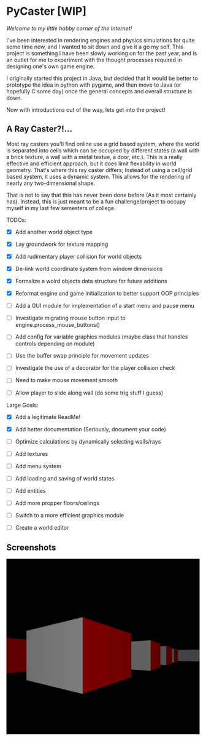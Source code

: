 # PyCaster [WIP]

_Welcome to my little hobby corner of the Internet!_

I've been interested in rendering engines and physics simulations for quite some time now, and I wanted to sit down and give it a go my self. This project is something I have been slowly working on for the past year, and is an outlet for me to experiment with the thought processes required in designing one's own game engine. 

I originally started this project in Java, but decided that It would be better to prototype the idea in python with pygame, and then move to Java (or hopefully C some day) once the general concepts and overall structure is down. 

Now with introductions out of the way, lets get into the project!

## A Ray Caster?!...

Most ray casters you'll find online use a grid based system, where the world is separated into cells which can be occupied by different states (a wall with a brick texture, a wall with a metal textue, a door, etc.). This is a really effective and efficient approach, but it does limit flexability in world geometry. That's where this ray caster differs; Instead of using a cell/grid based system, it uses a dynamic system. This allows for the rendering of nearly any two-dimensional shape.

That is not to say that this has never been done before (As it most certainly has). Instead, this is just meant to be a fun challenge/project to occupy myself in my last few semesters of college.

TODOs:
- [x] Add another world object type
- [x] Lay groundwork for texture mapping
- [x] Add rudimentary player collision for world objects
- [x] De-link world coordinate system from window dimensions
- [x] Formalize a wolrd objects data structure for future additions
- [x] Reformat engine and game initialization to better support OOP principles
- [ ] Add a GUI module for implementation of a start menu and pause menu
- [ ] Investigate migrating mouse button input to engine.process_mouse_buttons()
- [ ] Add config for variable graphics modules (maybe class that handles controls depending on module)
- [ ] Use the buffer swap principle for movement updates
- [ ] Investigate the use of a decorator for the player collision check
- [ ] Need to make mouse movement smooth
- [ ] Allow player to slide along wall (do some trig stuff I guess)


Large Goals:
- [x] Add a legitimate ReadMe!
- [x] Add better documentation (Seriously, document your code)
- [ ] Optimize calculations by dynamically selecting walls/rays
- [ ] Add textures
- [ ] Add menu system
- [ ] Add loading and saving of world states
- [ ] Add entities
- [ ] Add more propper floors/ceilings
- [ ] Switch to a more efficient graphics module
- [ ] Create a world editor



## Screenshots

![](pycaster_demo.png)
